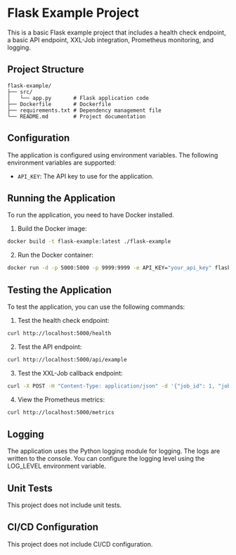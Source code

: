 # Flask Example Project

This is a basic Flask example project that includes a health check endpoint, a basic API endpoint, XXL-Job integration, Prometheus monitoring, and logging.

## Project Structure

```
flask-example/
├── src/
│   └── app.py       # Flask application code
├── Dockerfile       # Dockerfile
├── requirements.txt # Dependency management file
└── README.md        # Project documentation
```

## Configuration

The application is configured using environment variables. The following environment variables are supported:

*   `API_KEY`: The API key to use for the application.

## Running the Application

To run the application, you need to have Docker installed.

1.  Build the Docker image:

```bash
docker build -t flask-example:latest ./flask-example
```

2.  Run the Docker container:

```bash
docker run -d -p 5000:5000 -p 9999:9999 -e API_KEY="your_api_key" flask-example:latest
```

## Testing the Application

To test the application, you can use the following commands:

1.  Test the health check endpoint:

```bash
curl http://localhost:5000/health
```

2.  Test the API endpoint:

```bash
curl http://localhost:5000/api/example
```

3.  Test the XXL-Job callback endpoint:

```bash
curl -X POST -H "Content-Type: application/json" -d '{"job_id": 1, "job_status": "success"}' http://localhost:5000/xxl-job-callback
```

4.  View the Prometheus metrics:

```bash
curl http://localhost:5000/metrics
```

## Logging

The application uses the Python logging module for logging. The logs are written to the console. You can configure the logging level using the LOG_LEVEL environment variable.

## Unit Tests

This project does not include unit tests.

## CI/CD Configuration

This project does not include CI/CD configuration.